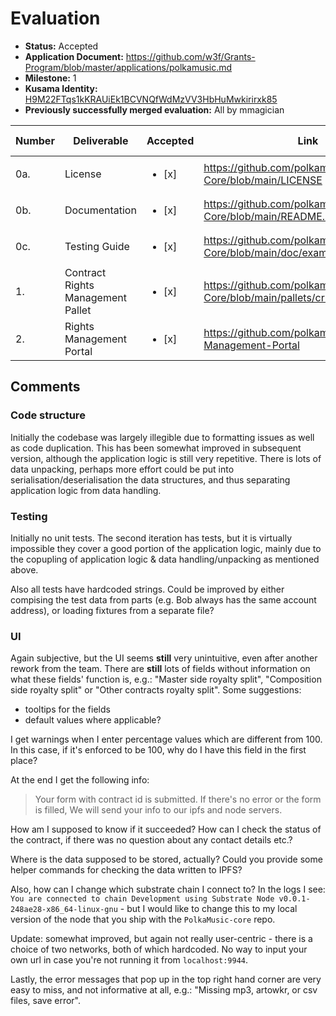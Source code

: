 # Evaluation

- **Status:** Accepted
- **Application Document:** https://github.com/w3f/Grants-Program/blob/master/applications/polkamusic.md
- **Milestone:** 1
- **Kusama Identity:** [H9M22FTqs1kKRAUiEk1BCVNQfWdMzVV3HbHuMwkirirxk85](https://polkascan.io/pre/kusama/account/H9M22FTqs1kKRAUiEk1BCVNQfWdMzVV3HbHuMwkirirxk85)
- **Previously successfully merged evaluation:** All by mmagician

| Number | Deliverable                       | Accepted               | Link                                                                           | Evaluation notes         |
| ------ | --------------------------------- | ---------------------- | ------------------------------------------------------------------------------ | ------------------------ |
| 0a.    | License                           | <ul><li>[x] </li></ul> | https://github.com/polkamusic/PolkaMusic-Core/blob/main/LICENSE                |                          |
| 0b.    | Documentation                     | <ul><li>[x] </li></ul> | https://github.com/polkamusic/PolkaMusic-Core/blob/main/README.md              |                          |
| 0c.    | Testing Guide                     | <ul><li>[x] </li></ul> | https://github.com/polkamusic/PolkaMusic-Core/blob/main/doc/examples_data.md   |                          |
| 1.     | Contract Rights Management Pallet | <ul><li>[x] </li></ul> | https://github.com/polkamusic/PolkaMusic-Core/blob/main/pallets/crm/src/lib.rs |                          |
| 2.     | Rights Management Portal          | <ul><li>[x] </li></ul> | https://github.com/polkamusic/Rights-Management-Portal                         | See the UI section below |

## Comments

### Code structure

Initially the codebase was largely illegible due to formatting issues as well as code duplication.
This has been somewhat improved in subsequent version, although the application logic is still very repetitive. There is lots of data unpacking, perhaps more effort could be put into serialisation/deserialisation the data structures, and thus separating application logic from data handling.

### Testing

Initially no unit tests. The second iteration has tests, but it is virtually impossible they cover a good portion of the application logic, mainly due to the copupling of application logic & data handling/unpacking as mentioned above.

Also all tests have hardcoded strings. Could be improved by either compising the test data from parts (e.g. Bob always has the same account address), or loading fixtures from a separate file?

### UI

Again subjective, but the UI seems **still** very unintuitive, even after another rework from the team. There are **still** lots of fields without information on what these fields' function is, e.g.: "Master side royalty split", "Composition side royalty split" or "Other contracts royalty split". Some suggestions:

- tooltips for the fields
- default values where applicable?

I get warnings when I enter percentage values which are different from 100. In this case, if it's enforced to be 100, why do I have this field in the first place?

At the end I get the following info:

> Your form with contract id <ID> is submitted. If there's no error or the form is filled, We will send your info to our ipfs and node servers.

How am I supposed to know if it succeeded? How can I check the status of the contract, if there was no question about any contact details etc.?

Where is the data supposed to be stored, actually? Could you provide some helper commands for checking the data written to IPFS?

Also, how can I change which substrate chain I connect to? In the logs I see: `You are connected to chain Development using Substrate Node v0.0.1-248ae28-x86_64-linux-gnu` - but I would like to change this to my local version of the node that you ship with the `PolkaMusic-core` repo.

Update: somewhat improved, but again not really user-centric - there is a choice of two networks, both of which hardcoded. No way to input your own url in case you're not running it from `localhost:9944`.

Lastly, the error messages that pop up in the top right hand corner are very easy to miss, and not informative at all, e.g.:
"Missing mp3, artowkr, or csv files, save error".
